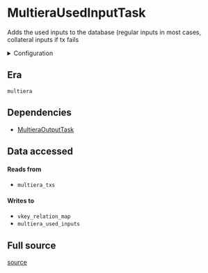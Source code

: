 # MultieraUsedInputTask
Adds the used inputs to the database \(regular inputs in most cases, collateral inputs if tx fails


<details>
    <summary>Configuration</summary>

```rust
#[derive(Debug, Clone, Copy, serde::Deserialize, serde::Serialize)]
pub struct ReadonlyConfig {
    pub readonly: bool,
}

```
</details>


## Era
` multiera `

## Dependencies

   * [MultieraOutputTask](./MultieraOutputTask)


## Data accessed
#### Reads from

   * ` multiera_txs `


#### Writes to

   * ` vkey_relation_map `
   * ` multiera_used_inputs `


## Full source
[source](https://github.com/dcSpark/carp/tree/main/indexer/tasks/src/multiera/multiera_used_inputs.rs)
